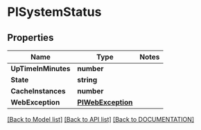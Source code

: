 # PISystemStatus

## Properties
Name | Type | Notes
------------ | ------------- | -------------
**UpTimeInMinutes** | **number**
**State** | **string**
**CacheInstances** | **number**
**WebException** | **[**PIWebException**](../models/PIWebException.md)**

[[Back to Model list]](../../DOCUMENTATION.md#documentation-for-models) [[Back to API list]](../../DOCUMENTATION.md#documentation-for-api-endpoints) [[Back to DOCUMENTATION]](../../DOCUMENTATION.md)
